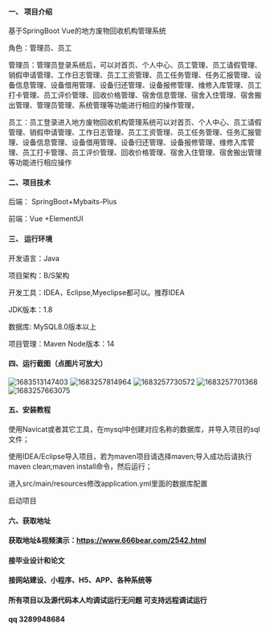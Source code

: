 #### 一、 项目介绍
基于SpringBoot Vue的地方废物回收机构管理系统

角色：管理员、员工

管理员：管理员登录系统后，可以对首页、个人中心、员工管理、员工请假管理、销假申请管理、工作日志管理、员工工资管理、员工任务管理、任务汇报管理、设备信息管理、设备借用管理、设备归还管理、设备报修管理、维修入库管理、员工打卡管理、员工评价管理、回收价格管理、宿舍信息管理、宿舍入住管理、宿舍搬出管理、管理员管理、系统管理等功能进行相应的操作管理，

员工：员工登录进入地方废物回收机构管理系统可以对首页、个人中心、员工请假管理、销假申请管理、工作日志管理、员工工资管理、员工任务管理、任务汇报管理、设备信息管理、设备借用管理、设备归还管理、设备报修管理、维修入库管理、员工打卡管理、员工评价管理、回收价格管理、宿舍入住管理、宿舍搬出管理等功能进行相应操作

#### 二、项目技术
后端： SpringBoot+Mybaits-Plus

前端：Vue +ElementUI 

#### 三、 运行环境
开发语言：Java

项目架构：B/S架构

开发工具：IDEA，Eclipse,Myeclipse都可以。推荐IDEA

JDK版本：1.8

数据库: MySQL8.0版本以上

项目管理：Maven
Node版本：14
#### 四、运行截图（点图片可放大）
![1683513147403](https://github.com/666bears/waste/assets/143094776/57b3ce2d-c0f3-4a5e-9dd3-6ee96dd6dd5f)
![1683257814964](https://github.com/666bears/waste/assets/143094776/0f7725ad-96f4-4d20-8b10-1ce962e43cb4)
![1683257730572](https://github.com/666bears/waste/assets/143094776/511b95ad-dd4f-4ecd-aa44-40a0a1926880)
![1683257701368](https://github.com/666bears/waste/assets/143094776/4e54b41d-af01-49ac-b20d-680b80fe1499)
![1683257663075](https://github.com/666bears/waste/assets/143094776/d7035988-e8c1-40c4-9d2a-e9baf29e5f8f)




#### 五、安装教程
使用Navicat或者其它工具，在mysql中创建对应名称的数据库，并导入项目的sql文件；

使用IDEA/Eclipse导入项目，若为maven项目请选择maven;导入成功后请执行maven clean;maven install命令，然后运行；

进入src/main/resources修改application.yml里面的数据库配置

启动项目
#### 六、获取地址
#### 获取地址&视频演示：https://www.666bear.com/2542.html

#### 接毕业设计和论文
#### 接网站建设、小程序、H5、APP、各种系统等
#### 所有项目以及源代码本人均调试运行无问题 可支持远程调试运行
#### qq 3289948684
